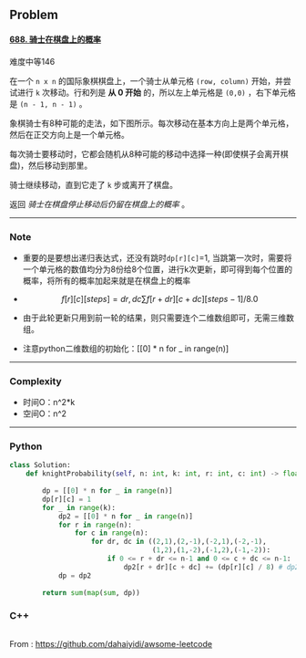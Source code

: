 ## Problem

#### [688. 骑士在棋盘上的概率](https://leetcode-cn.com/problems/knight-probability-in-chessboard/)

难度中等146

在一个 `n x n` 的国际象棋棋盘上，一个骑士从单元格 `(row, column)` 开始，并尝试进行 `k` 次移动。行和列是 **从 0 开始** 的，所以左上单元格是 `(0,0)` ，右下单元格是 `(n - 1, n - 1)` 。

象棋骑士有8种可能的走法，如下图所示。每次移动在基本方向上是两个单元格，然后在正交方向上是一个单元格。

每次骑士要移动时，它都会随机从8种可能的移动中选择一种(即使棋子会离开棋盘)，然后移动到那里。

骑士继续移动，直到它走了 `k` 步或离开了棋盘。

返回 *骑士在棋盘停止移动后仍留在棋盘上的概率* 。

 

------

### Note

- 重要的是要想出递归表达式，还没有跳时`dp[r][c]`=1, 当跳第一次时，需要将一个单元格的数值均分为8份给8个位置，进行k次更新，即可得到每个位置的概率，将所有的概率加起来就是在棋盘上的概率

- $$
  f[r][c][steps]= 
  dr,dc
  ∑
  ​	
   f[r+dr][c+dc][steps−1]/8.0
  $$

- 由于此轮更新只用到前一轮的结果，则只需要连个二维数组即可，无需三维数组。

- 注意python二维数组的初始化：[[0] * n for _ in range(n)]

------

### Complexity

- 时间O：n^2*k
- 空间O：n^2

------

### Python

```python
class Solution:
    def knightProbability(self, n: int, k: int, r: int, c: int) -> float:
        
        dp = [[0] * n for _ in range(n)]
        dp[r][c] = 1
        for _ in range(k):
            dp2 = [[0] * n for _ in range(n)]
            for r in range(n):
                for c in range(n):
                    for dr, dc in ((2,1),(2,-1),(-2,1),(-2,-1),
                                   (1,2),(1,-2),(-1,2),(-1,-2)):
                        if 0 <= r + dr <= n-1 and 0 <= c + dc <= n-1:
                            dp2[r + dr][c + dc] += (dp[r][c] / 8) # dp2[r + dr][c + dc] 获得dp[r][c] / 8
            dp = dp2
        
        return sum(map(sum, dp))

```

### C++

```C++

```



From : https://github.com/dahaiyidi/awsome-leetcode
